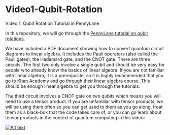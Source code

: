 # Video1-Qubit-Rotation
Video 1: Qubit Rotation Tutorial in PennyLane

In this repository, we will go through the [PennyLane tutorial on qubit rotations](https://pennylane.ai/qml/tutorial/tutorial_qubit_rotation.html). 

We have included a PDF document showing how to convert quantum circuit diagrams to linear algebra. It includes the Pauli operators (also called the Pauli gates), the Hadamard gate, and the CNOT gate. There are three circuits. The first two only involve a single qubit and should be very easy for people who already know the basics of linear algebra. If you are not familiar with linear algebra, it is a prerequisite, so it is highly recommended that you go to Khan Academy and go through their [linear algebra course](https://www.khanacademy.org/math/linear-algebra). This should be enough linear algebra to get you through the tutorials. 

The third circuit involves a CNOT gate on two qubits which means you will need to use a tensor product. If you are unfamiliar with tensor products, we will be using them often so you can get used to them as you go along, treat them as a black-box that the code takes care of, or you can go learn about tensor products in the context of quantum computing in this video:

[![Alt text]()](https://www.youtube.com/watch?v=F_Riqjdh2oM)

